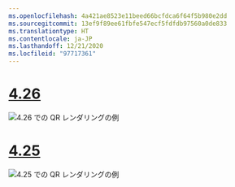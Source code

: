 ```yaml
---
ms.openlocfilehash: 4a421ae8523e11beed66bcfdca6f64f5b980e2dd
ms.sourcegitcommit: 13ef9f89ee61fbfe547ecf5fdfdb97560a0de833
ms.translationtype: HT
ms.contentlocale: ja-JP
ms.lasthandoff: 12/21/2020
ms.locfileid: "97717361"
---
```

# <a name="426"></a>[4.26](#tab/426)

![4\.26 での QR レンダリングの例](../images/qr-codes-img-02.png)

# <a name="425"></a>[4.25](#tab/425)

![4\.25 での QR レンダリングの例](../images/unreal-qr-render.PNG)


